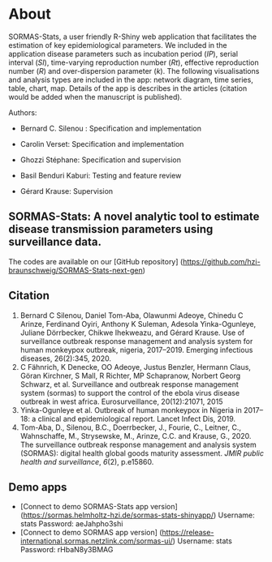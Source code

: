 About
=====

SORMAS-Stats, a user friendly R-Shiny web application that facilitates the estimation of key epidemiological parameters. We included in the application disease parameters such as incubation period (*IP*), serial interval (*SI*), time-varying reproduction number (*Rt*), effective reproduction number (*R*) and over-dispersion parameter (*k*). The following visualisations and analysis types are included in the app: network diagram, time series, table, chart, map. Details of the app is describes in the articles (citation would be added when the manuscript is published).

Authors:

- Bernard C. Silenou :  Specification and implementation

- Carolin Verset: Specification and implementation 

- Ghozzi Stéphane: Specification and supervision

- Basil Benduri Kaburi: Testing and feature review

- Gérard Krause: Supervision

SORMAS-Stats: A novel analytic tool to estimate disease transmission parameters using surveillance data.
--------------------------------------------------------

The codes are available on our [GitHub repository] (https://github.com/hzi-braunschweig/SORMAS-Stats-next-gen)

Citation
--------

1. Bernard C Silenou, Daniel Tom-Aba, Olawunmi Adeoye, Chinedu C Arinze, Ferdinand Oyiri, Anthony K Suleman, Adesola Yinka-Ogunleye, Juliane Dörrbecker,  Chikwe Ihekweazu, and Gérard Krause. Use of surveillance outbreak response  management and analysis system for human monkeypox outbreak, nigeria,  2017–2019. Emerging infectious diseases, 26(2):345, 2020.
2. C Fähnrich, K Denecke, OO Adeoye, Justus Benzler, Hermann Claus, Göran  Kirchner, S Mall, R Richter, MP Schapranow, Norbert Georg Schwarz, et al.
    Surveillance and outbreak response management system (sormas) to support the control of the ebola virus disease outbreak in west africa. Eurosurveillance, 20(12):21071, 2015
3. Yinka-Ogunleye et al. Outbreak of human monkeypox in Nigeria in 2017–18: a clinical and epidemiological report. Lancet Infect Dis, 2019.
4. Tom-Aba, D., Silenou, B.C., Doerrbecker, J., Fourie, C., Leitner, C., Wahnschaffe, M., Strysewske, M., Arinze, C.C. and Krause, G., 2020. The surveillance outbreak response management and analysis system (SORMAS): digital health global goods maturity assessment. *JMIR public health and surveillance*, *6*(2), p.e15860.

Demo apps
--------
* [Connect to demo SORMAS-Stats app version] (https://sormas.helmholtz-hzi.de/sormas-stats-shinyapp/)
Username: stats   Password: aeJahpho3shi    
*  [Connect to demo SORMAS app version] (https://release-international.sormas.netzlink.com/sormas-ui/)
Username: stats   Password: rHbaN8y3BMAG 

